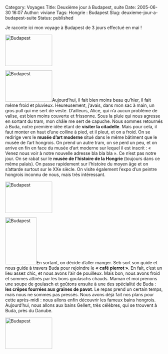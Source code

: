 Category: Voyages
Title: Deuxième jour à Budapest, suite
Date: 2005-06-30 16:07
Author: viviane
Tags: Hongrie : Budapest
Slug: deuxieme-jour-a-budapest-suite
Status: published

Je raconte ici mon voyage à Budapest de 3 jours effectué en mai !

<img class="aligncenter size-full wp-image-908" title="Budapest" src="http://www.viviane-voyages.com/wp-content/uploads/2005/06/1.jpg" alt="Budapest" width="150" height="100" />

<img class="alignleft size-full wp-image-909" title="Budapest" src="http://www.viviane-voyages.com/wp-content/uploads/2005/06/2.jpg" alt="Budapest" width="150" height="100" />Aujourd’hui, il fait bien moins beau qu’hier, il fait même froid et pluvieux. Heureusement, j’avais, dans mon sac à main, un gros pull qui me sert de veste. D’ailleurs, Alice, qui n’a aucun problème de valise, est bien moins couverte et frissonne. Sous la pluie qui nous agresse en sortant du tram, mon châle me sert de capuche. Nous sommes retournés à Buda, notre première idée étant de <strong>visiter la citadelle</strong>. Mais pour cela, il faut monter en haut d’une colline à pied, et il pleut, et on a froid. On se redirige vers le <strong>musée d’art moderne </strong>situé dans le même bâtiment que le musée de l’art hongrois. On prend un autre tram, on se perd un peu, et on arrive en fin en face du musée d’art moderne sur lequel il est inscrit : « Venez nous voir à notre nouvelle adresse bla bla bla ». Ce n’est pas notre jour. On se rabat sur le <strong>musée de l’histoire de la Hongrie </strong>(toujours dans ce même palais). On passe rapidement sur l’histoire du moyen âge et on s’attarde surtout sur le XXe siècle. On visite également l’expo d’un peintre hongrois inconnu de nous, mais très intéressant.

<img class="aligncenter size-full wp-image-910" title="Budapest" src="http://www.viviane-voyages.com/wp-content/uploads/2005/06/3.jpg" alt="Budapest" width="150" height="100" />

<img class="alignleft size-full wp-image-911" title="Budapest" src="http://www.viviane-voyages.com/wp-content/uploads/2005/06/4.jpg" alt="Budapest" width="100" height="150" />En sortant, on décide d’aller manger. Seb sort son guide et nous guide à travers Buda pour rejoindre le <strong>« café pierrot »</strong>. En fait, c’est un lieu assez chic, et nous avons l’air de pouilleux. Mais bon, nous avons froid et sommes attirés par les bons goulaschs chauds. Maman et moi prenons une soupe de goulasch et goûtons ensuite à une des spécialité de Buda : <strong>les crêpes fourrées aux graines de pavot</strong>. Le repas prend un certain temps, mais nous ne sommes pas pressés. Nous avons déjà fait nos plans pour cette après-midi : nous allons enfin découvrir les fameux bains hongrois. Aujourd’hui, nous allons aux bains Gellert, très célèbres, qui se trouvent à Buda, près du Danube.

<img class="aligncenter size-full wp-image-912" title="Budapest" src="http://www.viviane-voyages.com/wp-content/uploads/2005/06/5.jpg" alt="Budapest" width="150" height="100" />